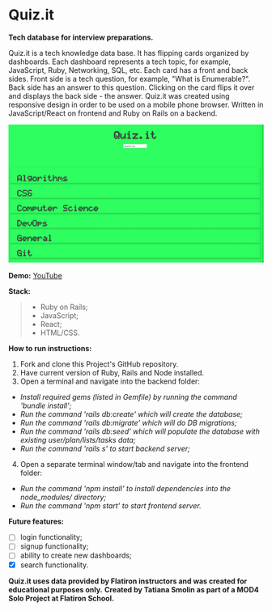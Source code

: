 # Quiz.it

**Tech database for interview preparations.**


Quiz.it is a tech knowledge data base. It has flipping cards organized by dashboards. Each dashboard represents a tech topic, for example, JavaScript, Ruby, Networking, SQL, etc. Each card has a front and back sides. Front side is a tech question, for example, "What is Enumerable?". Back side has an answer to this question. Clicking on the card flips it over and displays the back side - the answer. Quiz.it was created using responsive design in order to be used on a mobile phone browser. Written in JavaScript/React on frontend and Ruby on Rails on a backend.

![background](./src/pictures/quizit_gif.gif)

**Demo:** [YouTube]()

**Stack:**
> - Ruby on Rails;
> - JavaScript;
> - React;
> - HTML/CSS.

**How to run instructions:**
1. Fork and clone this Project's GitHub repository.  
2. Have current version of Ruby, Rails and Node installed.
3. Open a terminal and navigate into the backend folder:
* _Install required gems (listed in Gemfile) by running the command 'bundle install';_
* _Run the command 'rails db:create' which will create the database;_
* _Run the command 'rails db:migrate' which will do DB migrations;_
* _Run the command 'rails db:seed' which will populate the database with existing user/plan/lists/tasks data;_
* _Run the command 'rails s' to start backend server;_
4. Open a separate terminal window/tab and navigate into the frontend folder:
* _Run the command 'npm install' to install dependencies into the node_modules/ directory;_
* _Run the command 'npm start' to start frontend server._


**Future features:**
- [ ] login functionality;
- [ ] signup functionality;
- [ ] ability to create new dashboards;
- [x] search functionality.

**Quiz.it uses data provided by Flatiron instructors and was created for educational purposes only.**
**Created by Tatiana Smolin as part of a MOD4 Solo Project at Flatiron School.**

